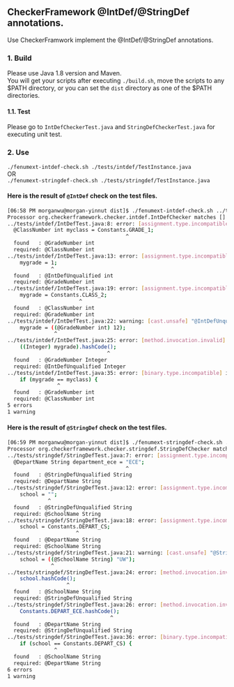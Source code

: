 ## CheckerFramework @IntDef/@StringDef annotations.
Use CheckerFramwork implement the @IntDef/@StringDef annotations.

### 1. Build
Please use Java 1.8 version and Maven.   
You will get your scripts after executing `./build.sh`, move the scripts to any $PATH directory, or you can set the `dist` directory as one of the $PATH directories. 

#### 1.1. Test
Please go to `IntDefCheckerTest.java` and `StringDefCheckerTest.java` for executing unit test.

### 2. Use
`./fenumext-intdef-check.sh ./tests/intdef/TestInstance.java `    
OR     
`./fenumext-stringdef-check.sh ./tests/stringdef/TestInstance.java `

#### Here is the result of `@IntDef` check on the test files.
```bash
[06:58 PM morganwu@morgan-yinnut dist]$ ./fenumext-intdef-check.sh ../tests/intdef/IntDefTest.java 
Processor org.checkerframework.checker.intdef.IntDefChecker matches [] and returns false.
../tests/intdef/IntDefTest.java:8: error: [assignment.type.incompatible] incompatible types in assignment.
  @ClassNumber int myclass = Constants.GRADE_1;
                                      ^
  found   : @GradeNumber int
  required: @ClassNumber int
../tests/intdef/IntDefTest.java:13: error: [assignment.type.incompatible] incompatible types in assignment.
    mygrade = 1;
              ^
  found   : @IntDefUnqualified int
  required: @GradeNumber int
../tests/intdef/IntDefTest.java:19: error: [assignment.type.incompatible] incompatible types in assignment.
    mygrade = Constants.CLASS_2;
                       ^
  found   : @ClassNumber int
  required: @GradeNumber int
../tests/intdef/IntDefTest.java:22: warning: [cast.unsafe] "@IntDefUnqualified int" may not be casted to the type "@GradeNumber int"
    mygrade = ((@GradeNumber int) 12);
               ^
../tests/intdef/IntDefTest.java:25: error: [method.invocation.invalid] call to hashCode() not allowed on the given receiver.
    ((Integer) mygrade).hashCode();
                                ^
  found   : @GradeNumber Integer
  required: @IntDefUnqualified Integer
../tests/intdef/IntDefTest.java:35: error: [binary.type.incompatible] incompatible types.
    if (mygrade == myclass) {
                ^
  found   : @GradeNumber int
  required: @ClassNumber int
5 errors
1 warning

```

#### Here is the result of `@StringDef` check on the test files.
```bash
[06:59 PM morganwu@morgan-yinnut dist]$ ./fenumext-stringdef-check.sh ../tests/stringdef/StringDefTest.java 
Processor org.checkerframework.checker.stringdef.StringDefChecker matches [] and returns false.
../tests/stringdef/StringDefTest.java:7: error: [assignment.type.incompatible] incompatible types in assignment.
  @DepartName String department_ece = "ECE";
                                      ^
  found   : @StringDefUnqualified String
  required: @DepartName String
../tests/stringdef/StringDefTest.java:12: error: [assignment.type.incompatible] incompatible types in assignment.
    school = "";
             ^
  found   : @StringDefUnqualified String
  required: @SchoolName String
../tests/stringdef/StringDefTest.java:18: error: [assignment.type.incompatible] incompatible types in assignment.
    school = Constants.DEPART_CS;
                      ^
  found   : @DepartName String
  required: @SchoolName String
../tests/stringdef/StringDefTest.java:21: warning: [cast.unsafe] "@StringDefUnqualified String" may not be casted to the type "@SchoolName String"
    school = ((@SchoolName String) "UW");
              ^
../tests/stringdef/StringDefTest.java:24: error: [method.invocation.invalid] call to hashCode() not allowed on the given receiver.
    school.hashCode();
                   ^
  found   : @SchoolName String
  required: @StringDefUnqualified String
../tests/stringdef/StringDefTest.java:26: error: [method.invocation.invalid] call to hashCode() not allowed on the given receiver.
    Constants.DEPART_ECE.hashCode();
                                 ^
  found   : @DepartName String
  required: @StringDefUnqualified String
../tests/stringdef/StringDefTest.java:36: error: [binary.type.incompatible] incompatible types.
    if (school == Constants.DEPART_CS) {
               ^
  found   : @SchoolName String
  required: @DepartName String
6 errors
1 warning

```


